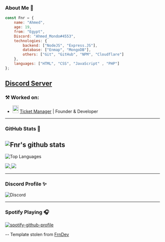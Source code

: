 ### About Me 👤

```js
const Fnr = {
    name: "Ahmed",
    age: 19,
    from: "Egypt",
    Discord: "Ahmed_Mondo#4553",
    technologies: {
        backend: ["NodeJS", "Express.JS"],
        database: ["Enmap", "MongoDB"],
        others: ["Git", "GitHub", "NPM", "Cloudflare"]
    },
    languages: ["HTML", "CSS", "JavaScript" , "PHP"]
};
```
[Discord Server](https://discord.gg/JnBxehRhaF)
---
### ⚒ Worked on:
- <img src="https://cdn.discordapp.com/emojis/667093495865147402.webp" width="20" height="25"> [Ticket  Manager](https://ticket-manager.org/) | Founder & Developer

---

### GitHub Stats 🌟
![Fnr's github stats](https://github-readme-stats.vercel.app/api?username=AhmedMondo&count_private=true&show_icons=true&theme=radical)
---
![Top Languages](https://github-readme-stats.vercel.app/api/top-langs/?username=AhmedMondo&layout=compact&theme=synthwave)

<a href="https://github.com/AhmedMondo?tab=followers">
  <img src="https://img.shields.io/github/followers/AhmedMondo">
</a>
<a href="https://github.com/AhmedMondo">
   <img src="https://komarev.com/ghpvc/?username=AhmedMondo">
</a>

---

### Discord Profile ✨
![Discord](https://discord.c99.nl/widget/theme-1/583428943378513940.png)

---

### Spotify Playing 🎧
[![spotify-github-profile](https://spotify-github-profile.vercel.app/api/view?uid=31eqotxzy3o4bycg2zn2s7itodgq&cover_image=true&theme=default)](https://spotify-github-profile.vercel.app/api/view?uid=31eqotxzy3o4bycg2zn2s7itodgq&redirect=true)

-- 
Template stolen from [FrnDev](https://github.com/FnrDev/)
